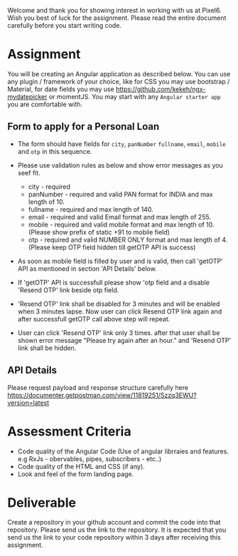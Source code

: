 Welcome and thank you for showing interest in working with us at Pixel6. Wish you best of luck for the assignment. Please read the entire document carefully before you start writing code.

# Assignment
You will be creating an Angular application as described below. You can use any plugin / framework of your choice, like for CSS you may use bootstrap / Material, for date fields you may use https://github.com/kekeh/ngx-mydatepicker or momentJS.
You may start with any `Angular starter app` you are comfortable with.

## Form to apply for a Personal Loan
- The form should have fields for `city`, `panNumber` `fullname`, `email`, `mobile` and `otp` in this sequence.
- Please use validation rules as below and show error messages as you seef fit.
   - city - required
   - panNumber - required and valid PAN format for INDIA and max length of 10.
   - fullname - required and max length of 140.
   - email - required and valid Email format and max length of 255.
   - mobile - required and valid mobile format and max length of 10. (Please show prefix of static +91 to mobile field)
   - otp - required and valid NUMBER ONLY format and max length of 4.(Please keep OTP field hidden till getOTP API is success)

- As soon as mobile field is filled by user and is valid, then call 'getOTP' API as mentioned in section 'API Details' below.
- If 'getOTP' API is successfull please show 'otp field and a disable 'Resend OTP' link beside otp field.
- 'Resend OTP' link shall be disabled for 3 minutes and will be enabled when 3 minutes lapse. Now user can click Resend OTP link again and after successfull getOTP call above step will repeat.
-  User can click 'Resend OTP' link only 3 times. after that user shall be shown error message "Please try again after an hour." and 'Resend OTP' link shall be hidden.

## API Details
Please request payload and response structure carefully here https://documenter.getpostman.com/view/11819251/Szzq3EWU?version=latest


# Assessment Criteria
- Code quality of the Angular Code (Use of angular librraies and features. e.g RxJs - obervables, pipes, subscribers - etc..)
- Code quality of the HTML and CSS (if any).
- Look and feel of the form landing page.

# Deliverable
Create a repository in your github account and commit the code into that repository. Please send us the link to the repository.
It is expected that you send us the link to your code repository within 3 days after receiving this assignment.


